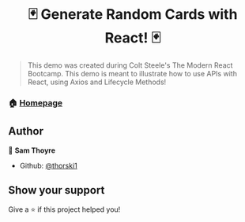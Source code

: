 <h1 align="center">🃏 Generate Random Cards with React! 🃏</h1>
<p>
</p>

> This demo was created during Colt Steele's The Modern React Bootcamp.  This demo is meant to illustrate how to use APIs with React, using Axios and Lifecycle Methods!

### 🏠 [Homepage](https://youthful-galileo-f1b044.netlify.com)

## Author

👤 **Sam Thoyre**

* Github: [@thorski1](https://github.com/thorski1)

## Show your support

Give a ⭐️ if this project helped you!
